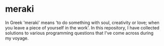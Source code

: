 # meraki
In Greek 'meraki' means 'to do something with soul, creativity or love; when you leave a piece of yourself in the work'.  In this repository, I have collected solutions to various programming questions that I've come across during my voyage.
